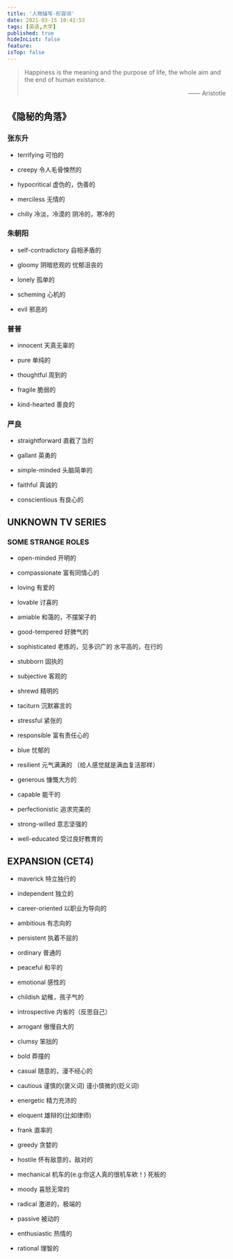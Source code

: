 ```yaml
---
title: '人物描写-形容词'
date: 2021-03-15 10:41:53
tags: [英语,大学]
published: true
hideInList: false
feature: 
isTop: false
---
```


> Happiness is the meaning and the purpose of life, the whole aim and the end of human existance.<div style=text-align:right>—— Aristotle</div>

<!--more-->

## 《隐秘的角落》

### 张东升

- terrifying
    可怕的

- creepy
    令人毛骨悚然的

- hypocritical
    虚伪的，伪善的

- merciless
    无情的

- chilly
    冷淡，冷漠的
    阴冷的，寒冷的

### 朱朝阳

- self-contradictory
    自相矛盾的

- gloomy
    阴暗悲观的
    忧郁沮丧的

- lonely
    孤单的

- scheming
    心机的

- evil
    邪恶的

### 普普

- innocent
    天真无辜的

- pure
    单纯的

- thoughtful
    周到的

- fragile
    脆弱的

- kind-hearted
    善良的

### 严良

- straightforward
    直截了当的

- gallant
    英勇的

- simple-minded
    头脑简单的

- faithful
    真诚的

- conscientious
    有良心的

## UNKNOWN TV SERIES

### SOME STRANGE ROLES

- open-minded
    开明的

- compassionate
    富有同情心的

- loving
    有爱的

- lovable
    讨喜的

- amiable
    和蔼的，不摆架子的

- good-tempered
    好脾气的

- sophisticated
    老练的，见多识广的
    水平高的，在行的

- stubborn
    固执的

- subjective
    客观的

- shrewd
    精明的

- taciturn
    沉默寡言的

- stressful
    紧张的

- responsible
    富有责任心的

- blue
    忧郁的

- resilient
    元气满满的
    （给人感觉就是满血复活那样）

- generous
    慷慨大方的

- capable
    能干的

- perfectionistic
    追求完美的

- strong-willed
    意志坚强的

- well-educated
    受过良好教育的

## EXPANSION (CET4)

- maverick
    特立独行的

- independent
    独立的

- career-oriented
    以职业为导向的

- ambitious
    有志向的

- persistent
    执着不屈的

- ordinary
    普通的

- peaceful
    和平的

- emotional
    感性的

- childish
    幼稚，孩子气的

- introspective
    内省的（反思自己）

- arrogant
    傲慢自大的

- clumsy
    笨拙的

- bold
    莽撞的

- casual
    随意的，漫不经心的

- cautious
    谨慎的(褒义词)
    谨小慎微的(贬义词)

- energetic
    精力充沛的

- eloquent
    雄辩的(比如律师)

- frank
    直率的

- greedy
    贪婪的

- hostile
    怀有敌意的，敌对的

- mechanical
    机车的(e.g:你这人真的很机车欸！)
    死板的

- moody
    喜怒无常的

- radical
    激进的，极端的

- passive
    被动的

- enthusiastic
    热情的

- rational
    理智的

